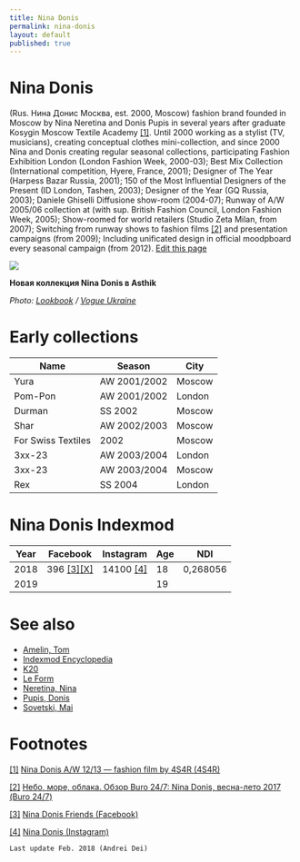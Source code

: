 ```yaml
---
title: Nina Donis
permalink: nina-donis
layout: default
published: true
---
```


# Nina Donis

(Rus. Нина Донис Москва, est. 2000, Moscow) fashion brand founded in Moscow by Nina Neretina and Donis Pupis in several years after graduate Kosygin Moscow Textile Academy <span id="a1">[\[1\]](#f1)</span>. Until 2000 working as a stylist (TV, musicians), creating conceptual clothes mini-collection, and since 2000 Nina and Donis creating regular seasonal collections, participating Fashion Exhibition London (London Fashion Week, 2000-03); Best Mix Collection (International competition, Hyere, France, 2001); Designer of The Year (Harpess Bazar Russia, 2001); 150 of the Most Influential Designers of the Present (ID London, Tashen, 2003); Designer of the Year (GQ Russia, 2003); Daniele Ghiselli Diffusione show-room (2004-07); Runway of A/W 2005/06 collection at (with sup. British Fashion Council, London Fashion Week, 2005); Show-roomed for world retailers (Studio Zeta Milan, from 2007); Switching from runway shows to fashion films <span id="a2">[\[2\]](#f2)</span> and presentation campaigns (from 2009); Including unificated design in official moodpboard every seasonal campaign (from 2012). [Edit this page](http://prose.io/#indexmod/encyclopedia/edit/master/nina-donis.md)

![](https://vogue.ua/media/cache/resolve/inline_990x/uploads/article-inline/fb9/de8/e8e/5a16e8ede8fb9.jpeg)

**Новая коллекция Nina Donis в Asthik**


*Photo: [Lookbook](nina-donis) / [Vogue Ukraine](https://vogue.ua/article/fashion/brend/novaya-kollekciya-nina-donis-v-asthik.html)*

# Early collections

|Name|Season|City|
|-|-|-|
|Yura|AW 2001/2002|Moscow|
|Pom-Pon|AW 2001/2002|London|
|Durman|SS 2002|Moscow|
|Shar|AW 2002/2003|Moscow|
|For Swiss Textiles|2002|Moscow|
|3хх-23|AW 2003/2004|London|
|3хх-23|AW 2003/2004|Moscow|
|Rex|SS 2004|London|

# Nina Donis Indexmod

|Year|Facebook|Instagram|Age|NDI|
|-|-|-|-|-|
|2018|396 <span id="a3">[\[3\]](#f3)</span>[\[Х\]](#f3)</span>|14100 <span id="a4">[\[4\]](#f4)</span>|18|0,268056|
|2019|||19||

# See also

+ [Amelin, Tom](amelin-tom)
+ [Indexmod Encyclopedia](indexmod-encyclopedia)
+ [K20](k20)
+ [Le Form](le-form)
+ [Neretina, Nina](neretina-nina)
+ [Pupis, Donis](pupis-donis)
+ [Sovetski, Mai](sovetski-mai)

# Footnotes

[[1]](#a1) <span id="f1"></span> [Nina Donis A/W 12/13 — fashion film by 4S4R (4S4R)](http://example.net/article)

[[2]](#a2) <span id="f2"></span> [Небо, море, облака. Обзор Buro 24/7: Nina Donis, весна-лето 2017 (Buro 24/7)](http://example.net/article)

[[3]](#a3) <span id="f3"></span> [Nina Donis Friends (Facebook)](https://www.facebook.com/nina.donis/friends)

[[4]](#a4) <span id="f4"></span> [Nina Donis (Instagram)](https://www.instagram.com/nina_donis)

`Last update Feb. 2018 (Andrei Dei)`
